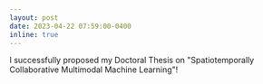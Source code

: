 ```yaml
---
layout: post
date: 2023-04-22 07:59:00-0400
inline: true
---
```


I successfully proposed my Doctoral Thesis on "Spatiotemporally Collaborative Multimodal Machine Learning"!